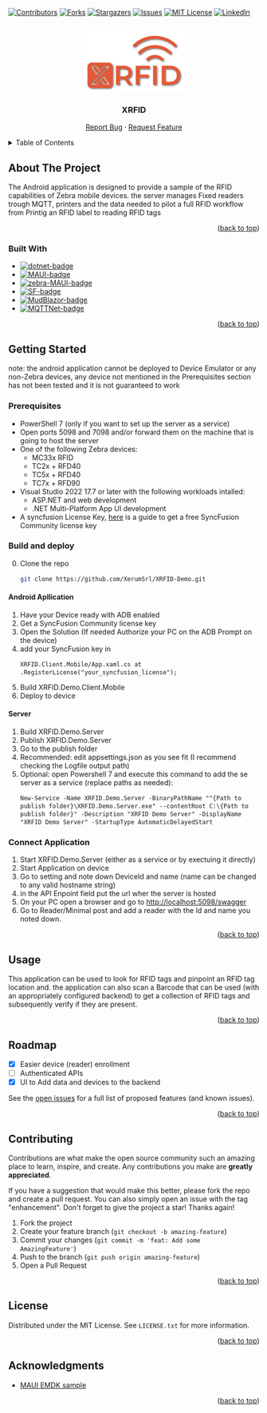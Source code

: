 <!-- Improved compatibility of back to top link: See: https://github.com/othneildrew/Best-README-Template/pull/73 -->
<a name="readme-top"></a>

<!-- PROJECT SHIELDS -->
[![Contributors][contributors-shield]][contributors-url]
[![Forks][forks-shield]][forks-url]
[![Stargazers][stars-shield]][stars-url]
[![Issues][issues-shield]][issues-url]
[![MIT License][license-shield]][license-url]
[![LinkedIn][linkedin-shield]][linkedin-url]

<!-- PROJECT LOGO -->
<br />
<div align="center">
  <a href="https://github.com/XerumSrl/XRFID-Demo">
    <img src="img/logo.svg" alt="Logo" height="120">
  </a>

<h3 align="center">XRFID</h3>

  <p align="center">
    <!-- <a href="https://github.com/XerumSrl/XRFID-Demo">View Demo</a>
    · -->
    <a href="https://github.com/XerumSrl/XRFID-Demo/issues">Report Bug</a>
    ·
    <a href="https://github.com/XerumSrl/XRFID-Demo/issues">Request Feature</a>
  </p>
</div>



<!-- TABLE OF CONTENTS -->
<details>
  <summary>Table of Contents</summary>
  <ol>
    <li>
      <a href="#about-the-project">About The Project</a>
      <ul>
        <li><a href="#built-with">Built With</a></li>
      </ul>
    </li>
    <li>
      <a href="#getting-started">Getting Started</a>
      <ul>
        <li><a href="#prerequisites">Prerequisites</a></li>
        <li><a href="#build-and-deploy">Build</a></li>
        <li><a href="#connect-application">Deploy</a></li>
      </ul>
    </li>
    <li><a href="#usage">Usage</a></li>
    <li><a href="#roadmap">Roadmap</a></li>
    <li><a href="#contributing">Contributing</a></li>
    <li><a href="#license">License</a></li>
  </ol>
</details>



<!-- ABOUT THE PROJECT -->
## About The Project

The Android application is designed to provide a sample of the RFID capabilities of Zebra mobile devices.
the server manages Fixed readers trough MQTT, printers and the data needed to pilot a full RFID workflow from Printig an RFID label to reading RFID tags

<p align="right">(<a href="#readme-top">back to top</a>)</p>



### Built With

* [![dotnet-badge]][dotnet-url]
* [![MAUI-badge]][MAUI-url]
* [![zebra-MAUI-badge]][Zebra-MAUI-url]
* [![SF-badge]][SF-url]
* [![MudBlazor-badge]][MudBlazor-url]
* [![MQTTNet-badge]][MQTTNet-url]

<p align="right">(<a href="#readme-top">back to top</a>)</p>



<!-- GETTING STARTED -->
## Getting Started

note: the android application cannot be deployed to Device Emulator or any non-Zebra devices, any device not mentioned in the Prerequisites section has not been tested and it is not guaranteed to work

### Prerequisites
* PowerShell 7 (only if you want to set up the server as a service)
* Open ports 5098 and 7098 and/or forward them on the machine that is going to host the server
* One of the following Zebra devices:
  * MC33x RFID
  * TC2x + RFD40
  * TC5x + RFD40
  * TC7x + RFD90
* Visual Studio 2022 17.7 or later with the following workloads intalled:
  * ASP.NET and web development
  * .NET Multi-Platform App UI development
* A syncfusion License Key, [here](https://support.syncfusion.com/kb/article/9795/how-to-get-community-license-and-install-it) is a guide to get a free SyncFusion Community license key 

### Build and deploy
 
0. Clone the repo
    ```sh
    git clone https://github.com/XerumSrl/XRFID-Demo.git
    ```
#### Android Apllication
1. Have your Device ready with ADB enabled
2. Get a SyncFusion Community license key
3. Open the Solution (If needed Authorize your PC on the ADB Prompt on the device)
4. add your SyncFusion key in
    ```
    XRFID.Client.Mobile/App.xaml.cs at
    .RegisterLicense("your_syncfusion_license");
    ```
5. Build XRFID.Demo.Client.Mobile
6. Deploy to device

#### Server
1. Build XRFID.Demo.Server
2. Publish XRFID.Demo.Server
3. Go to the publish folder
4. Recommended: edit appsettings.json as you see fit (I recommend checking the Logfile output path)
5. Optional: open Powershell 7 and execute this command to add the se server as a service (replace paths as needed):
    ```
    New-Service -Name XRFID.Demo.Server -BinaryPathName ""{Path to publish folder}\XRFID.Demo.Server.exe" --contentRoot C:\{Path to publish folder}" -Description "XRFID Demo Server" -DisplayName "XRFID Demo Server" -StartupType AutomaticDelayedStart
    ```
### Connect Application 

1. Start XRFID.Demo.Server (either as a service or by exectuing it directly)
3. Start Application on device
4. Go to setting and note down DeviceId and name (name can be changed to any valid hostname string)
5. in the API Enpoint field put the url wher the server is hosted
5. On your PC open a browser and go to [http://localhost:5098/swagger](http://localhost:5098/swagger)
6. Go to Reader/Minimal post and add a reader with the Id and name you noted down.

<p align="right">(<a href="#readme-top">back to top</a>)</p>



<!-- USAGE EXAMPLES -->
## Usage

This application can be used to look for RFID tags and pinpoint an RFID tag location and.
the application can also scan a Barcode that can be used (with an appropriately configured backend) to get a collection of RFID tags and subsequently verify if they are present.

<p align="right">(<a href="#readme-top">back to top</a>)</p>



<!-- ROADMAP -->
## Roadmap

- [x] Easier device (reader) enrollment
- [ ] Authenticated APIs
- [x] UI to Add data and devices to the backend

See the [open issues](https://github.com/XerumSrl/XRFID-Demo/issues) for a full list of proposed features (and known issues).

<p align="right">(<a href="#readme-top">back to top</a>)</p>



<!-- CONTRIBUTING -->
## Contributing

Contributions are what make the open source community such an amazing place to learn, inspire, and create. Any contributions you make are **greatly appreciated**.

If you have a suggestion that would make this better, please fork the repo and create a pull request. You can also simply open an issue with the tag "enhancement".
Don't forget to give the project a star! Thanks again!

1. Fork the project
2. Create your feature branch (`git checkout -b amazing-feature`)
3. Commit your changes (`git commit -m 'feat: Add some AmazingFeature'`)
4. Push to the branch (`git push origin amazing-feature`)
5. Open a Pull Request

<p align="right">(<a href="#readme-top">back to top</a>)</p>



<!-- LICENSE -->
## License

Distributed under the MIT License. See `LICENSE.txt` for more information.

<p align="right">(<a href="#readme-top">back to top</a>)</p>

<!-- ACKNOWLEDGMENTS -->
## Acknowledgments

* [MAUI EMDK sample](https://github.com/ZebraDevs/emdkMAUIapp)

<p align="right">(<a href="#readme-top">back to top</a>)</p>



<!-- MARKDOWN LINKS & IMAGES -->
<!-- https://www.markdownguide.org/basic-syntax/#reference-style-links -->
[contributors-shield]: https://img.shields.io/github/contributors/XerumSrl/XRFID-Demo.svg?style=for-the-badge
[contributors-url]: https://github.com/XerumSrl/XRFID-Demo/graphs/contributors
[forks-shield]: https://img.shields.io/github/forks/XerumSrl/XRFID-Demo.svg?style=for-the-badge
[forks-url]: https://github.com/XerumSrl/XRFID-Demo/network/members
[stars-shield]: https://img.shields.io/github/stars/XerumSrl/XRFID-Demo.svg?style=for-the-badge
[stars-url]: https://github.com/XerumSrl/XRFID-Demo/stargazers
[issues-shield]: https://img.shields.io/github/issues/XerumSrl/XRFID-Demo.svg?style=for-the-badge
[issues-url]: https://github.com/XerumSrl/XRFID-Demo/issues
[license-shield]: https://img.shields.io/github/license/XerumSrl/XRFID-Demo.svg?style=for-the-badge
[license-url]: https://github.com/XerumSrl/XRFID-Demo/blob/master/LICENSE.txt
[linkedin-shield]: https://img.shields.io/badge/-LinkedIn-black.svg?style=for-the-badge&logo=linkedin&colorB=555
[linkedin-url]: https://it.linkedin.com/company/xholding
[product-screenshot]: images/screenshot.png
[MAUI-badge]: https://img.shields.io/badge/.NET%20MAUI-AC99EA
[MAUI-url]: https://dotnet.microsoft.com/en-us/apps/maui
[SF-badge]: https://img.shields.io/badge/SyncFusion%20MAUI--F6921E?labelColor=2B357C
[SF-url]: https://www.syncfusion.com/maui-controls
[Zebra-MAUI-badge]: https://img.shields.io/badge/Zebra%20EMDK%20MAUI-FFFFFF
[Zebra-MAUI-url]: https://developer.zebra.com/blog/developing-net-maui-zebra-androidtm-devices
[dotnet-badge]: https://img.shields.io/badge/.NET%20Core%207-512bd4
[dotnet-url]: https://dotnet.microsoft.com/en-us/
[MudBlazor-badge]: https://img.shields.io/badge/MudBlazor-6253E9
[MudBlazor-url]: https://mudblazor.com/
[MQTTNet-badge]: https://img.shields.io/badge/MQTTNet-A30000
[MQTTNet-url]: https://github.com/dotnet/MQTTnet